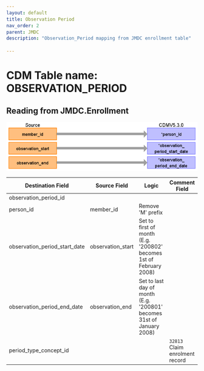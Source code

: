 ```yaml
---
layout: default
title: Observation Period
nav_order: 2
parent: JMDC
description: "Observation_Period mapping from JMDC enrollment table"

---
```


# CDM Table name: OBSERVATION_PERIOD

## Reading from JMDC.Enrollment

![](images/image3.png)

| Destination   Field   | Source   Field    | Logic   | Comment   Field  |
|-------------------------------|-------------------|-------------------------------------------------------------------------|-----------------------------------------------|
| observation_period_id         |   | |  |
| person_id    | member_id       | Remove 'M' prefix  |    |
| observation_period_start_date | observation_start | Set to first of month (E.g.   '200802' becomes 1st of February 2008)    |     |
| observation_period_end_date   | observation_end   | Set to last day of month (E.g.   '200801' becomes 31st of January 2008) |     |
| period_type_concept_id     |  |   | `32813` Claim enrolment record  |